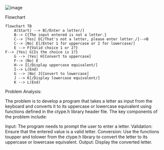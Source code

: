 ![image](https://github.com/SWEG-2015EC-Batch/Code-Warrior/assets/149233683/2dc802e8-9461-4e2d-879b-ed5e501615eb)

Flowchart 
```mermaid
flowchart TB
    A(Start) --> B[/Enter a letter/]
    B--> C{The input entered is not a letter.}
    C--> |Yes| D[/That's not a letter, please enter letter./]-->B
    C--> |No| E[/Enter 1 for uppercase or 2 for lowercase/]
    E --> F{Valid choice 1 or 2?}
F--> |Yes| G{Is the choice is 1?}
    G --> |Yes| H[Convert to uppercase]
    F--> |No| E
    H--> I[/Display uppercase equivalent/]
    I--> L(End)
    G --> |No| J[Convert to lowercase]
    J --> K[/Display lowercase equivalent/]
    K --> L(End)
```






Problem Analysis:

The problem is to develop a program that takes a letter as input from the keyboard and converts it to its uppercase or lowercase equivalent using functions defined in the ctype.h library header file. The key components of the problem include:

Input: The program needs to prompt the user to enter a letter.
Validation: Ensure that the entered value is a valid letter.
Conversion: Use the functions toupper and tolower from the ctype.h library to convert the letter to its uppercase or lowercase equivalent.
Output: Display the converted letter.





